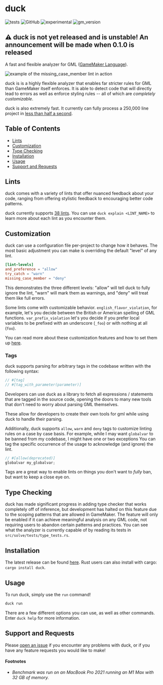 # duck

![tests](https://img.shields.io/testspace/tests/imlazyeye/imlazyeye:duck/main)
![GitHub](https://img.shields.io/badge/license-MIT-green)
![experimental](https://img.shields.io/badge/stability-experimental-important)
![gm_version](https://img.shields.io/badge/GM%20Runtime-2022.3.0.497-blue)

## ⚠️ duck is not yet released and is unstable! An announcement will be made when 0.1.0 is released

A fast and flexible analyzer for GML ([GameMaker Language](https://manual.yoyogames.com/#t=Content.html)).

![example of the missing_case_member lint in action](https://i.imgur.com/i3b6sH1.jpg)

duck is is a highly flexible analyzer that enables far stricter rules for GML than GameMaker itself enforces. It is able to detect code that will directly lead to errors as well as enforce styling rules -- all of which are _completely customizable_.

duck is also extremely fast. It currently can fully process a 250,000 line project in [less than half a second](#footnotes).

## Table of Contents

- [Lints](#lints)
- [Customization](#customization)
- [Type Checking](#type-checking)
- [Installation](#installation)
- [Usage](#usage)
- [Support and Requests](#support-and-requests)

## Lints

duck comes with a variety of lints that offer nuanced feedback about your code, ranging from offering stylistic feedback to encouraging better code patterns.

duck currently supports [38 lints](LINTS.md). You can use `duck explain <LINT_NAME>` to learn more about each lint as you encounter them.

## Customization

duck can use a configuration file per-project to change how it behaves. The most basic adjustment you can make is overriding the default "level" of any lint.

```toml
[lint-levels]
and_preference = "allow"
try_catch = "warn"
missing_case_member = "deny"
```

This demonstrates the three different levels: "allow" will tell duck to fully ignore the lint, "warn" will mark them as warnings, and "deny" will treat them like full errors.

Some lints come with customizable behavior. `english_flavor_violation`, for example, let's you decide between the British or American spelling of GML functions. `var_prefix_violation` let's you decide if you prefer local variables to be prefixed with an underscore (`_foo`) or with nothing at all (`foo`).

You can read more about these customization features and how to set them up [here](CONFIGURATION.md).

### Tags

duck supports parsing for arbitrary tags in the codebase written with the following syntax:

```js
// #[tag]
// #[tag_with_parameter(parameter)]
```

Developers can use duck as a library to fetch all expressions / statements that are tagged in the source code, opening the doors to many new tools that don't need to worry about parsing GML themselves.

These allow for developers to create their own tools for gml while using duck to handle their parsing.

Additionally, duck supports `allow`, `warn` and `deny` tags to customize linting rules on a case by case basis. For example, while I may want `globalvar` to be banned from my codebase, I might have one or two exceptions You can tag the specific occurrence of the usage to acknowledge (and ignore) the lint.

```js
// #[allow(deprecated)]
globalvar my_globalvar;
```

Tags are a great way to enable lints on things you don't want to _fully_ ban, but want to keep a close eye on.

## Type Checking

duck has made significant progress in adding type checker that works completely off of inference, but development has halted on this feature due to the scoping patterns that are allowed in GameMaker. The feature will only be enabled if it can achieve meaningful analysis on any GML code, not requiring users to abandon certain patterns and practices. You can see what the analyzer is currently capable of by reading its tests in `src/solve/tests/type_tests.rs`.

## Installation

The latest release can be found [here](https://github.com/imlazyeye/duck/releases). Rust users can also install with cargo: `cargo install duck`.

## Usage

To run duck, simply use the `run` command!

```bash
duck run
```

There are a few different options you can use, as well as other commands. Enter `duck help` for more information.

## Support and Requests

Please [open an issue](https://github.com/imlazyeye/duck/issues) if you encounter any problems with duck, or if you have any feature requests you would like to make!

#### Footnotes

- _Benchmark was run on an MacBook Pro 2021 running an M1 Max with 32 GB of memory._
